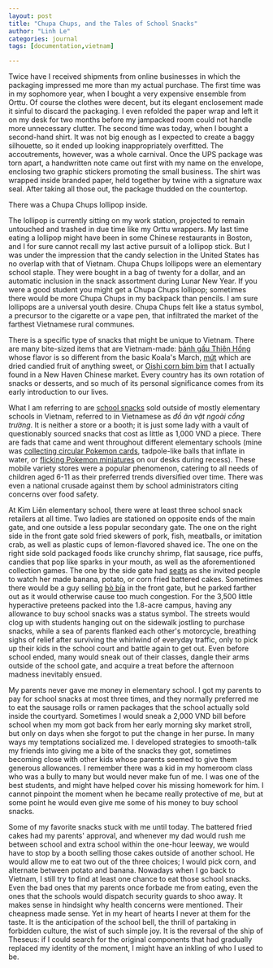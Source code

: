 ```yaml
---
layout: post
title: "Chupa Chups, and the Tales of School Snacks"
author: "Linh Le"
categories: journal
tags: [documentation,vietnam]

---
```

Twice have I received shipments from online businesses in which the packaging impressed me more than my actual purchase. The first time was in my sophomore year, when I bought a very expensive ensemble from Orttu. Of course the clothes were decent, but its elegant enclosement made it sinful to discard the packaging. I even refolded the paper wrap and left it on my desk for two months before my jampacked room could not handle more unnecessary clutter. The second time was today, when I bought a second-hand shirt. It was not big enough as I expected to create a baggy silhouette, so it ended up looking inappropriately overfitted. The accoutrements, however, was a whole carnival. Once the UPS package was torn apart, a handwritten note came out first with my name on the envelope, enclosing two graphic stickers promoting the small business. The shirt was wrapped inside branded paper, held together by twine with a signature wax seal. After taking all those out, the package thudded on the countertop.

There was a Chupa Chups lollipop inside.

The lollipop is currently sitting on my work station, projected to remain untouched and trashed in due time like my Orttu wrappers. My last time eating a lollipop might have been in some Chinese restaurants in Boston, and I for sure cannot recall my last active pursuit of a lollipop stick. But I was under the impression that the candy selection in the United States has no overlap with that of Vietnam. Chupa Chups lollipops were an elementary school staple. They were bought in a bag of twenty for a dollar, and an automatic inclusion in the snack assortment during Lunar New Year. If you were a good student you might get a Chupa Chups lollipop; sometimes there would be more Chupa Chups in my backpack than pencils. I am sure lollipops are a universal youth desire. Chupa Chups felt like a status symbol, a precursor to the cigarette or a vape pen, that infiltrated the market of the farthest Vietnamese rural communes.

There is a specific type of snacks that might be unique to Vietnam. There are many bite-sized items that are Vietnam-made: [bánh gấu Thiên Hồng](https://tomitamart.vn/banh-gau-thien-hong-350g-p6350) whose flavor is so different from the basic Koala's March, [mứt](https://vi.wikipedia.org/wiki/Mứt) which are dried candied fruit of anything sweet, or [Oishi corn bim bim](https://shopee.vn/Bim-bim-Oishi-snack-bắp-ng%E1%BB%8Dt-45gr-i.194400536.7125112334) that I actually found in a New Haven Chinese market. Every country has its own rotation of snacks or desserts, and so much of its personal significance comes from its early introduction to our lives.

What I am referring to are [school snacks](https://giadinh.suckhoedoisong.vn/hai-hung-do-an-vat-khu-vuc-cong-truong-1-giat-minh-nhung-loai-do-an-sieu-re-khong-ro-nguon-goc-172191207184149851.htm) sold outside of mostly elementary schools in Vietnam, referred to in Vietnamese as <em>đồ ăn vặt ngoài cổng trường</em>. It is neither a store or a booth; it is just some lady with a vault of questionably sourced snacks that cost as little as 1,000 VND a piece. There are fads that came and went throughout different elementary schools (mine was [collecting circular Pokemon cards](https://www.facebook.com/xaxichetSitcom/photos/đập-bài-pokemon/2122047481410033/), tadpole-like balls that inflate in water, or [flicking Pokemon miniatures](https://shopee.vn/24-cái-mô-hình-đồ-chơi-Pokemon-mini-bằng-nhựa-PVC-màu-sắc-ngẫu-nhiên-i.128397919.2013865591) on our desks during recess). These mobile variety stores were a popular phenomenon, catering to all needs of children aged 6-11 as their preferred trends diversified over time. There was even a national crusade against them by school administrators citing concerns over food safety.

At Kim Liên elementary school, there were at least three school snack retailers at all time. Two ladies are stationed on opposite ends of the main gate, and one outside a less popular secondary gate. The one on the right side in the front gate sold fried skewers of pork, fish, meatballs, or imitation crab, as well as plastic cups of lemon-flavored shaved ice. The one on the right side sold packaged foods like crunchy shrimp, flat sausage, rice puffs, candies that pop like sparks in your mouth, as well as the aforementioned collection games. The one by the side gate had [seats](https://vietnamnet.vn/phat-hien-thu-vi-cua-nag-nuoc-ngoai-ve-nhung-chiec-ghe-nhua-7-mau-o-viet-nam-802790.html) as she invited people to watch her made banana, potato, or corn fried battered cakes. Sometimes there would be a guy selling [bò bía](https://vnexpress.net/nhung-lam-tuong-ve-mon-bo-bia-4335012.html) in the front gate, but he parked farther out as it would otherwise cause too much congestion. For the 3,500 little hyperactive preteens packed into the 1.8-acre campus, having any allowance to buy school snacks was a status symbol. The streets would clog up with students hanging out on the sidewalk jostling to purchase snacks, while a sea of parents flanked each other's motorcycle, breathing sighs of relief after surviving the whirlwind of everyday traffic, only to pick up their kids in the school court and battle again to get out. Even before school ended, many would sneak out of their classes, dangle their arms outside of the school gate, and acquire a treat before the afternoon madness inevitably ensued.

My parents never gave me money in elementary school. I got my parents to pay for school snacks at most three times, and they normally preferred me to eat the sausage rolls or ramen packages that the school actually sold inside the courtyard. Sometimes I would sneak a 2,000 VND bill before school when my mom got back from her early morning sky market stroll, but only on days when she forgot to put the change in her purse. In many ways my temptations socialized me. I developed strategies to smooth-talk my friends into giving me a bite of the snacks they got, sometimes becoming close with other kids whose parents seemed to give them generous allowances. I remember there was a kid in my homeroom class who was a bully to many but would never make fun of me. I was one of the best students, and might have helped cover his missing homework for him. I cannot pinpoint the moment when he became really protective of me, but at some point he would even give me some of his money to buy school snacks.

Some of my favorite snacks stuck with me until today. The battered fried cakes had my parents' approval, and whenever my dad would rush me between school and extra school within the one-hour leeway, we would have to stop by a booth selling those cakes outside of another school. He would allow me to eat two out of the three choices; I would pick corn, and alternate between potato and banana. Nowadays when I go back to Vietnam, I still try to find at least one chance to eat those school snacks. Even the bad ones that my parents once forbade me from eating, even the ones that the schools would dispatch security guards to shoo away. It makes sense in hindsight why health concerns were mentioned. Their cheapness made sense. Yet in my heart of hearts I never at them for the taste. It is the anticipation of the school bell, the thrill of partaking in forbidden culture, the wist of such simple joy. It is the reversal of the ship of Theseus: if I could search for the original components that had gradually replaced my identity of the moment, I might have an inkling of who I used to be.